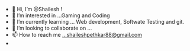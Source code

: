 - 👋 Hi, I’m @Shailesh !
- 👀 I’m interested in ...Gaming and Coding
- 🌱 I’m currently learning ... Web development, Softwate Testing and git.
- 💞️ I’m looking to collaborate on ...
- 📫 How to reach me ...shaileshpethkar88@gmail.com
- 

<!---
SPethkar/SPethkar is a ✨ special ✨ repository because its `README.md` (this file) appears on your GitHub profile.
You can click the Preview link to take a look at your changes.
--->
